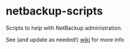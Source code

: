 netbackup-scripts
=======
Scripts to help with NetBackup administration.

See (and update as needed!) [wiki](https://github.com/andskli/netbackup-scripts/wiki) for more info

